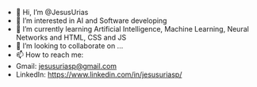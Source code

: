 - 👋 Hi, I’m @JesusUrias
- 👀 I’m interested in AI and Software developing
- 🌱 I’m currently learning Artificial Intelligence, Machine Learning, Neural Networks and HTML, CSS and JS
- 💞️ I’m looking to collaborate on ...
- 📫 How to reach me:
- Gmail: jesusuriasp@gmail.com
- LinkedIn: https://www.linkedin.com/in/jesusuriasp/

<!---
JesusUrias/JesusUrias is a ✨ special ✨ repository because its `README.md` (this file) appears on your GitHub profile.
You can click the Preview link to take a look at your changes.
--->
